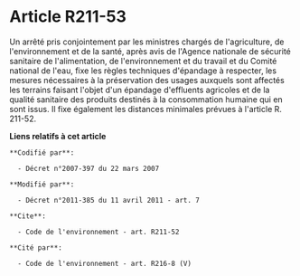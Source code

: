 # Article R211-53

Un arrêté pris conjointement par les ministres chargés de l'agriculture, de l'environnement et de la santé, après avis de
l'Agence nationale de sécurité sanitaire de l'alimentation, de l'environnement et du travail et du Comité national de l'eau,
fixe les règles techniques d'épandage à respecter, les mesures nécessaires à la préservation des usages auxquels sont
affectés les terrains faisant l'objet d'un épandage d'effluents agricoles et de la qualité sanitaire des produits destinés à
la consommation humaine qui en sont issus. Il fixe également les distances minimales prévues à l'article R. 211-52.

**Liens relatifs à cet article**

	**Codifié par**:

	  - Décret n°2007-397 du 22 mars 2007

	**Modifié par**:

	  - Décret n°2011-385 du 11 avril 2011 - art. 7

	**Cite**:

	  - Code de l'environnement - art. R211-52

	**Cité par**:

	  - Code de l'environnement - art. R216-8 (V)

